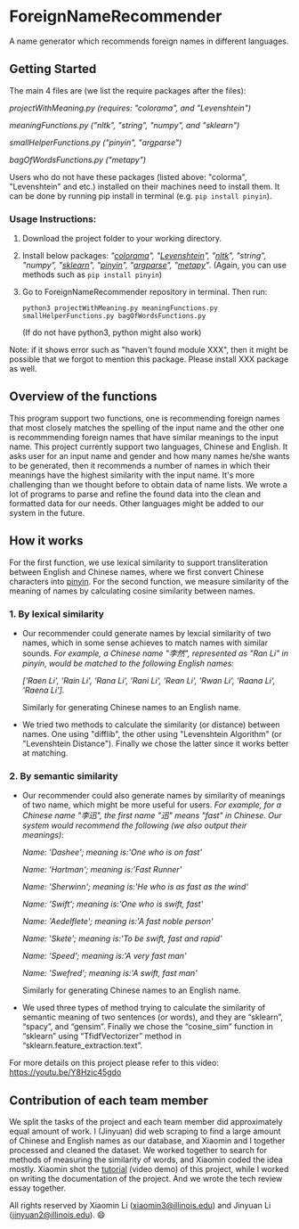 # ForeignNameRecommender
A name generator which recommends foreign names in different languages.

## Getting Started

  The main 4 files are (we list the require packages after the files): 
  
  _projectWithMeaning.py (requires: "colorama", and "Levenshtein")_
  
  _meaningFunctions.py ("nltk", "string", "numpy", and "sklearn")_
  
  _smallHelperFunctions.py ("pinyin", "argparse")_
  
  _bagOfWordsFunctions.py ("metapy")_
  
  Users who do not have these packages (listed above: "colorma", "Levenshtein" and etc.) installed on their machines need to install them. It can be done by running pip install in terminal (e.g. `pip install pinyin`).
  
  ### Usage Instructions:
   1. Download the project folder to your working directory. 
   
   2. Install below packages: _"[colorama](https://pypi.org/project/colorama/)", "[Levenshtein](https://pypi.org/project/python-Levenshtein/)", "[nltk](https://www.nltk.org/)", "string", "numpy", "[sklearn](https://pypi.org/project/scikit-learn/)", "[pinyin](https://pypi.org/project/pinyin/)", "[argparse](https://docs.python.org/3/howto/argparse.html)", "[metapy](https://github.com/meta-toolkit/metapy)"_.
      (Again, you can use methods such as `pip install pinyin`)
   
   3. Go to ForeignNameRecommender repository in terminal. Then run:
   
      `python3 projectWithMeaning.py meaningFunctions.py smallHelperFunctions.py bagOfWordsFunctions.py`
      
      (If do not have python3, python might also work)
   
   Note: if it shows error such as "haven't found module XXX", then it might be possible that we forgot to mention this package. Please install XXX package as well.
   
  
## Overview of the functions
  This program support two functions, one is recommending foreign names that most closely matches the spelling of the input name and the other one is recommmending foreign names that have similar meanings to the input name. This project currently support two languages, Chinese and English. It asks user for an input name and gender and how many names he/she wants to be generated, then it recommends a number of names in which their meanings have the highest similarity with the input name.
   It's more challenging than we thought before to obtain data of name lists. We wrote a lot of programs to parse and refine the found data into the clean and formatted data for our needs. Other languages might be added to our system in the future.

## How it works
  For the first function, we use lexical similarity to support transliteration between English and Chinese names, where we first convert Chinese characters into [pinyin](https://en.wikipedia.org/wiki/Pinyin). For the second function, we measure similarity of the meaning of names by calculating cosine similarity between names. 
  
 ### 1. By lexical similarity

  - Our recommender could generate names by lexcial similarity of two names, which in some sense achieves to match names with similar sounds. _For example, a Chinese name "李然", represented as "Ran Li" in pinyin, would be matched to the following English names:_
  
     _['Raen Li', 'Rain Li', 'Rana Li', 'Rani Li', 'Rean Li', 'Rwan Li', 'Raana Li', 'Raena Li']._ 
  
    Similarly for generating Chinese names to an English name.
  
  - We tried two methods to calculate the similarity (or distance) between names. One using "difflib", the other using "Levenshtein Algorithm" (or "Levenshtein Distance"). Finally we chose the latter since it works better at matching.
  
  ### 2. By semantic similarity
  - Our recommender could also generate names by similarity of meanings of two name, which might be more useful for users. _For example, for a Chinese name "李迅", the first name "迅" means "fast" in Chinese. Our system would recommend the following (we also output their meanings):_
  
    _Name: 'Dashee'; meaning is:'One who is on fast'_
    
    _Name: 'Hartman'; meaning is:'Fast Runner'_
    
    _Name: 'Sherwinn'; meaning is:'He who is as fast as the wind'_
    
    _Name: 'Swift'; meaning is:'One who is swift, fast'_
    
    _Name: 'Aedelflete'; meaning is:'A fast noble person'_
    
    _Name: 'Skete'; meaning is:'To be swift, fast and rapid'_
    
    _Name: 'Speed'; meaning is:'A very fast man'_
    
    _Name: 'Swefred'; meaning is:'A swift, fast man'_
   
     Similarly for generating Chinese names to an English name.
   
   - We used three types of method trying to calculate the similarity of semantic meaning of two sentences (or words), and they are “sklearn”, “spacy”, and “gensim”. Finally we chose the “cosine_sim” function in “sklearn” using “TfidfVectorizer” method in “sklearn.feature_extraction.text”. 
  
  For more details on this project please refer to this video: https://youtu.be/Y8Hzic45gdo
  
## Contribution of each team member
  We split the tasks of the project and each team member did approximately equal amount of work. I (Jinyuan) did web scraping to find a large amount of Chinese and English names as our database, and Xiaomin and I together processed and cleaned the dataset. We worked together to search for methods of measuring the similarity of words, and Xiaomin coded the idea mostly. Xiaomin shot the [tutorial](https://youtu.be/Y8Hzic45gdo) (video demo) of this project, while I worked on writing the documentation of the project. And we wrote the tech review essay together. 
  
  All rights reserved by Xiaomin Li (xiaomin3@illinois.edu) and Jinyuan Li (jinyuan2@illinois.edu).
  😄
